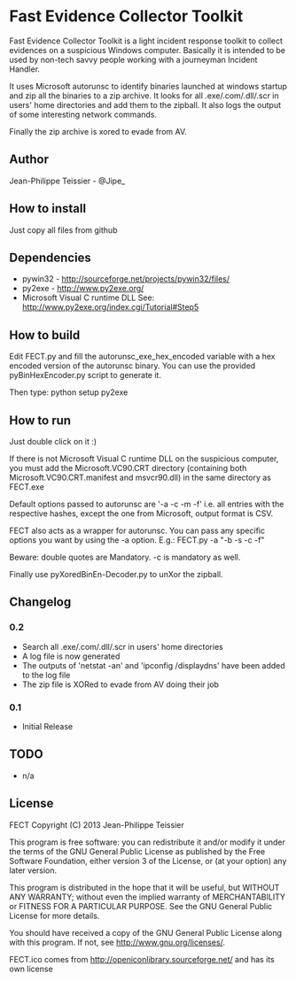 # Fast Evidence Collector Toolkit

Fast Evidence Collector Toolkit is a light incident response toolkit to collect evidences on a suspicious Windows computer.
Basically it is intended to be used by non-tech savvy people working with a journeyman Incident Handler.

It uses Microsoft autorunsc to identify binaries launched at windows startup and zip all the binaries to a zip archive.
It looks for all .exe/.com/.dll/.scr in users' home directories and add them to the zipball.
It also logs the output of some interesting network commands.

Finally the zip archive is xored to evade from AV.

## Author

Jean-Philippe Teissier - @Jipe_ 

## How to install

Just copy all files from github

## Dependencies

* pywin32 - http://sourceforge.net/projects/pywin32/files/
* py2exe - http://www.py2exe.org/
* Microsoft Visual C runtime DLL See: http://www.py2exe.org/index.cgi/Tutorial#Step5

## How to build

Edit FECT.py and fill the autorunsc_exe_hex_encoded variable with a hex encoded version of the autorunsc binary.
You can use the provided pyBinHexEncoder.py script to generate it.

Then type:
python setup py2exe

## How to run

Just double click on it :) 

If there is not Microsoft Visual C runtime DLL on the suspicious computer, you must add the Microsoft.VC90.CRT directory (containing both Microsoft.VC90.CRT.manifest and msvcr90.dll) in the same directory as FECT.exe

Default options passed to autorunsc are '-a -c -m -f' i.e. all entries with the respective hashes, except the one from Microsoft, output format is CSV.

FECT also acts as a wrapper for autorunsc. You can pass any specific options you want by using the -a option.
E.g.: FECT.py -a \"-b -s -c -f\"

Beware: double quotes are Mandatory. -c is mandatory as well.

Finally use pyXoredBinEn-Decoder.py to unXor the zipball.

## Changelog
### 0.2
 * Search all .exe/.com/.dll/.scr in users' home directories
 * A log file is now generated
 * The outputs of 'netstat -an' and 'ipconfig /displaydns' have been added to the log file
 * The zip file is XORed to evade from AV doing their job

### 0.1
 * Initial Release

## TODO
 * n/a

## License

FECT
Copyright (C) 2013 Jean-Philippe Teissier

This program is free software: you can redistribute it and/or modify
it under the terms of the GNU General Public License as published by
the Free Software Foundation, either version 3 of the License, or
(at your option) any later version.

This program is distributed in the hope that it will be useful,
but WITHOUT ANY WARRANTY; without even the implied warranty of
MERCHANTABILITY or FITNESS FOR A PARTICULAR PURPOSE.  See the
GNU General Public License for more details.

You should have received a copy of the GNU General Public License
along with this program.  If not, see <http://www.gnu.org/licenses/>.

FECT.ico comes from http://openiconlibrary.sourceforge.net/ and has its own license
